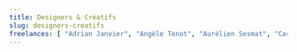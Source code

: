 ```yaml
---
title: Designers & Créatifs
slug: designers-creatifs
freelances: [ "Adrian Janvier", "Angèle Tenot", "Aurélien Sesmat", "Carole Chénais", "Clément Oriol", "Cyril Casagrande", "Hervé Tenot", "Jérémie Knops", "Mickael Merley", "Tony Trancard" ]
---
```


<!-- Les designers & créatifs font des trucs super cools ! -->
